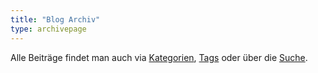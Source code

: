 ```yaml
---
title: "Blog Archiv"
type: archivepage
---
```


<p>
<div class="comment">Alle Beiträge findet man auch via <a href="/categories/">Kategorien</a>, <a href="/tags/">Tags</a> oder &uuml;ber die <a href="#searchForm">Suche</a>.</div>
</p>
